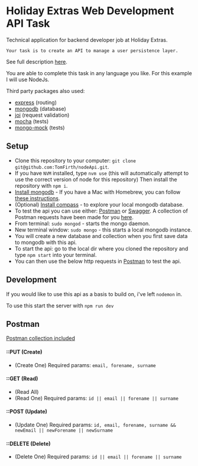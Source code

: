 # Holiday Extras Web Development API Task
Technical application for backend developer job at Holiday Extras.

`Your task is to create an API to manage a user persistence layer.`

See full description [here](https://github.com/holidayextras/culture/blob/master/recruitment/developer-API-task.md).

You are able to complete this task in any language you like. For this example I will use NodeJs.

Third party packages also used:
- [express](https://www.npmjs.com/package/express) (routing)
- [mongodb](https://www.npmjs.com/package/mongodb) (database)
- [joi](https://www.npmjs.com/package/joi) (request validation)
- [mocha](https://www.npmjs.com/package/mocha) (tests)
- [mongo-mock](https://www.npmjs.com/package/mongo-mock) (tests)

## Setup
- Clone this repository to your computer: `git clone git@github.com:TomFirth/nodeApi.git`.
- If you have `NVM` installed, type `nvm use` (this will automatically attempt to use the correct version of node for this repository) Then install the repository with `npm i`.
- [Install mongodb](https://docs.mongodb.com/v3.4/installation/) - If you have a Mac with Homebrew, you can follow [these instructions](https://docs.mongodb.com/v3.4/tutorial/install-mongodb-on-os-x/).
- (Optional) [Install compass](https://docs.mongodb.com/compass/master/install/) - to explore your local mongodb database.
- To test the api you can use either: [Postman](https://www.getpostman.com/apps) or [Swagger](https://swagger.io/swagger-ui/). A collection of Postman requests have been made for you [here](https://github.com/TomFirth/nodeApi#postman-usage).
- From terminal: `sudo mongod` - starts the mongo daemon.
- New terminal window: `sudo mongo` - this starts a local mongodb instance.
- You will create a new database and collection when you first save data to mongodb with this api.
- To start the api: go to the local dir where you cloned the repository and type `npm start` into your terminal.
- You can then use the below http requests in [Postman](https://github.com/TomFirth/nodeApi#postman) to test the api.

## Development
If you would like to use this api as a basis to build on, i've left `nodemon` in.

To use this start the server with `npm run dev`

## Postman
[Postman collection included](nodeApi.postman_collection.json)

#### ::PUT (Create)
- (Create One) Required params: `email, forename, surname`
#### ::GET (Read)
- (Read All)
- (Read One) Required params: `id || email || forename || surname`
#### ::POST (Update)
- (Update One) Required params: `id, email, forename, surname && newEmail || newForename || newSurname`
#### ::DELETE (Delete)
- (Delete One) Required params: `id || email || forename || surname`

